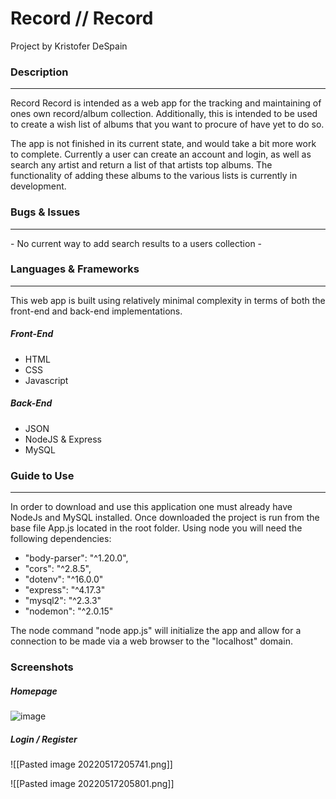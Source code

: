 <h1>Record // Record</h1>
Project by Kristofer DeSpain
<h3>Description</h3>
<hr>
<p>
Record Record is intended as a web app for the tracking and maintaining of ones own record/album collection. Additionally, this is intended to be used to create a wish list of albums that you want to procure of have yet to do so. 

The app is not finished in its current state, and would take a bit more work to complete. Currently a user can create an account and login, as well as search any artist and return a list of that artists top albums. The functionality of adding these albums to the various lists is currently in development.
</p>

<h3>Bugs & Issues </h3>
<hr>
- No current way to add search results to a users collection
- 
<h3>Languages & Frameworks </h3>
<hr>
	This web app is built using relatively minimal complexity in terms of both the front-end and back-end implementations.
<h5>Front-End</h5>

- HTML
- CSS
- Javascript

<h5>Back-End</h5>

- JSON
- NodeJS & Express
- MySQL

<h3>Guide to Use </h3>
<hr>
In order to download and use this application one must already have NodeJs and MySQL installed. Once downloaded the project is run from the base file App.js located in the root folder. Using node you will need the following dependencies:

- "body-parser": "^1.20.0",
- "cors": "^2.8.5",
- "dotenv": "^16.0.0"
- "express": "^4.17.3"
- "mysql2": "^2.3.3"
- "nodemon": "^2.0.15"

The node command "node app.js" will initialize the app and allow for a connection to be made via a web browser to the "localhost" domain.

	
<h3>Screenshots </h3>

<h5>Homepage</h5>

![image](https://user-images.githubusercontent.com/77855198/168936143-82e22fdf-23d4-4caa-926a-33c588f05525.png)

<h5>Login / Register</h5>

![[Pasted image 20220517205741.png]]

![[Pasted image 20220517205801.png]]
